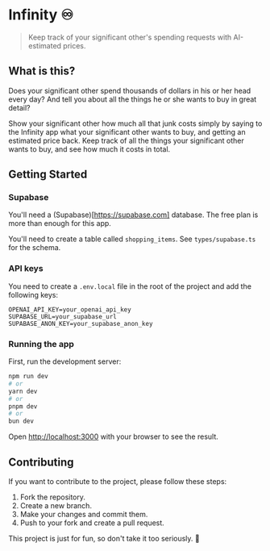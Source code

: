 # Infinity ♾️

> Keep track of your significant other's spending requests with AI-estimated prices.

## What is this?

Does your significant other spend thousands of dollars in his or her head every day? And tell you about all the things he or she wants to buy in great detail?

Show your significant other how much all that junk costs simply by saying to the Infinity app what your significant other wants to buy, and getting an estimated price back. Keep track of all the things your significant other wants to buy, and see how much it costs in total.

## Getting Started

### Supabase

You'll need a (Supabase)[https://supabase.com] database. The free plan is more than enough for this app.

You'll need to create a table called `shopping_items`. See `types/supabase.ts` for the schema. 

### API keys

You need to create a `.env.local` file in the root of the project and add the following keys:

```
OPENAI_API_KEY=your_openai_api_key
SUPABASE_URL=your_supabase_url
SUPABASE_ANON_KEY=your_supabase_anon_key
```

### Running the app

First, run the development server:

```bash
npm run dev
# or
yarn dev
# or
pnpm dev
# or
bun dev
```

Open [http://localhost:3000](http://localhost:3000) with your browser to see the result.

## Contributing

If you want to contribute to the project, please follow these steps:

1. Fork the repository.
2. Create a new branch.
3. Make your changes and commit them.
4. Push to your fork and create a pull request.

This project is just for fun, so don't take it too seriously. 🙂
